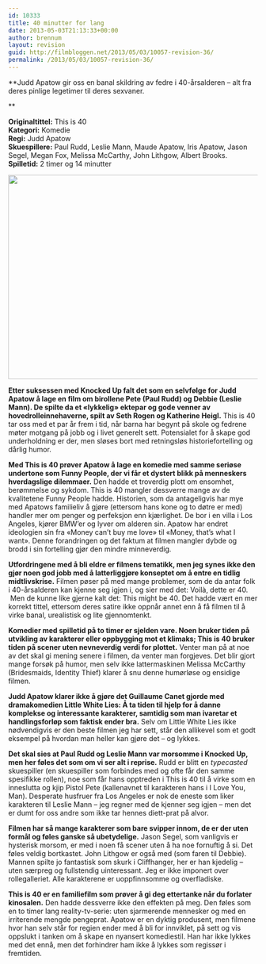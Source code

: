 ```yaml
---
id: 10333
title: 40 minutter for lang
date: 2013-05-03T21:13:33+00:00
author: brennum
layout: revision
guid: http://filmbloggen.net/2013/05/03/10057-revision-36/
permalink: /2013/05/03/10057-revision-36/
---
```

**Judd Apatow gir oss en banal skildring av fedre i 40-årsalderen &#8211; alt fra deres pinlige legetimer til deres sexvaner.  
<!--more-->**

**Originaltittel:** This is 40  
**Kategori:** Komedie  
**Regi:** Judd Apatow  
**Skuespillere:** Paul Rudd, Leslie Mann, Maude Apatow, Iris Apatow, Jason Segel, Megan Fox, Melissa McCarthy, John Lithgow, Albert Brooks.  
**Spilletid:** 2 timer og 14 minutter

<a href="http://filmbloggen.net/?attachment_id=10060" rel="attachment wp-att-10060"><img class="alignnone size-large wp-image-10060" src="http://filmbloggen.net/wp-content/uploads//2013/03/This-is-40-4-620x412.jpg" alt="" width="620" height="412" /></a>

**Etter suksessen med Knocked Up falt det som en selvfølge for Judd Apatow å lage en film om birollene Pete (Paul Rudd) og Debbie (Leslie Mann). De spilte da et &laquo;lykkelig&raquo; ektepar og gode venner av hovedrolleinnehaverne, spilt av Seth Rogen og Katherine Heigl.** This is 40 tar oss med et par år frem i tid, når barna har begynt på skole og fedrene møter motgang på jobb og i livet generelt sett. Potensialet for å skape god underholdning er der, men sløses bort med retningsløs historiefortelling og dårlig humor.

**Med This is 40 prøver Apatow å lage en komedie med samme seriøse undertone som Funny People, der vi får et dystert blikk på menneskers hverdagslige dilemmaer.** Den hadde et troverdig plott om ensomhet, berømmelse og sykdom. This is 40 mangler dessverre mange av de kvalitetene Funny People hadde. Historien, som da antageligvis har mye med Apatows familieliv å gjøre (ettersom hans kone og to døtre er med) handler mer om penger og perfeksjon enn kjærlighet. De bor i en villa i Los Angeles, kjører BMW&#8217;er og lyver om alderen sin. Apatow har endret ideologien sin fra &laquo;Money can&#8217;t buy me love&raquo; til &laquo;Money, that&#8217;s what I want&raquo;. Denne forandringen og det faktum at filmen mangler dybde og brodd i sin fortelling gjør den mindre minneverdig.

**Utfordringene med å bli eldre er filmens tematikk, men jeg synes ikke den gjør noen god jobb med å latterliggjøre konseptet om å entre en tidlig midtlivskrise.** Filmen pøser på med mange problemer, som de da antar folk i 40-årsalderen kan kjenne seg igjen i, og sier med det: Voilà, dette er 40.  Men de kunne like gjerne kalt det: This might be 40. Det hadde vært en mer korrekt tittel, ettersom deres satire ikke oppnår annet enn å få filmen til å virke banal, urealistisk og lite gjennomtenkt.

**Komedier med spilletid på to timer er sjelden vare. Noen bruker tiden på utvikling av karakterer eller oppbygging mot et klimaks; This is 40 bruker tiden på scener uten nevneverdig verdi for plottet.** Venter man på at noe av det skal gi mening senere i filmen, da venter man forgjeves. Det blir gjort mange forsøk på humor, men selv ikke lattermaskinen Melissa McCarthy (Bridesmaids, Identity Thief) klarer å snu denne humørløse og ensidige filmen.

**Judd Apatow klarer ikke å gjøre det Guillaume Canet gjorde med dramakomedien Little White Lies: Å ta tiden til hjelp for å danne komplekse og interessante karakterer, samtidig som man ivaretar et handlingsforløp som faktisk ender bra.** Selv om Little White Lies ikke nødvendigvis er den beste filmen jeg har sett, står den allikevel som et godt eksempel på hvordan man heller kan gjøre det &#8211; og lykkes.

**Det skal sies at Paul Rudd og Leslie Mann var morsomme i Knocked Up, men her føles det som om vi ser alt i reprise.** Rudd er blitt en _typecasted_ skuespiller (en skuespiller som forbindes med og ofte får den samme spesifikke rollen), noe som får hans opptreden i This is 40 til å virke som en inneslutta og kjip Pistol Pete (kallenavnet til karakteren hans i I Love You, Man). Desperate husfruer fra Los Angeles er nok de eneste som liker karakteren til Leslie Mann &#8211; jeg regner med de kjenner seg igjen &#8211; men det er dumt for oss andre som ikke tar hennes diett-prat på alvor.

**Filmen har så mange karakterer som bare svipper innom, de er der uten formål og føles ganske så ubetydelige.** Jason Segel, som vanligvis er hysterisk morsom, er med i noen få scener uten å ha noe fornuftig å si. Det føles veldig bortkastet. John Lithgow er også med (som faren til Debbie). Mannen spilte jo fantastisk som skurk i Cliffhanger, her er han kjedelig &#8211; uten særpreg og fullstendig uinteressant. Jeg er ikke imponert over rollegalleriet. Alle karakterene er uoppfinnsomme og overfladiske.

**This is 40 er en familiefilm som prøver å gi deg ettertanke når du forlater kinosalen.** Den hadde dessverre ikke den effekten på meg. Den føles som en to timer lang reality-tv-serie: uten sjarmerende mennesker og med en irriterende mengde pengeprat. Apatow er en dyktig produsent, men filmene hvor han selv står for regien ender med å bli for innviklet, på sett og vis oppslukt i tanken om å skape en nyansert komediestil. Han har ikke lykkes med det ennå, men det forhindrer ham ikke å lykkes som regissør i fremtiden.

<div class="video-shortcode">
</div>